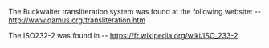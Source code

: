 
The Buckwalter transliteration system was found at
the following website:
-- http://www.qamus.org/transliteration.htm


The ISO232-2 was found in 
-- https://fr.wikipedia.org/wiki/ISO_233-2